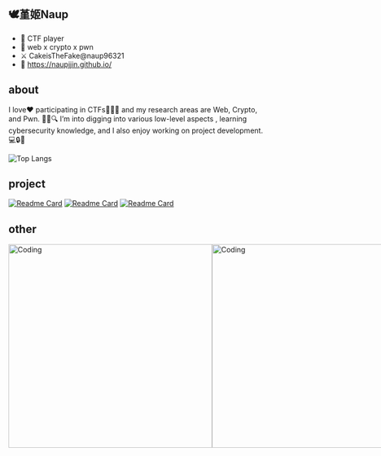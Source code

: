 ## 🕊️堇姬Naup

- 🎀 CTF player
- 🚩 web x crypto x pwn
- ⚔️ CakeisTheFake@naup96321
- 🌱 https://naupjjin.github.io/  

## about
I love❤ participating in CTFs🚩🚩🚩 and my research areas are Web, Crypto, and Pwn. 🕵️‍♂️🔍 I’m into digging into various low-level aspects
, learning cybersecurity knowledge, and I also enjoy working on project development. 💻🔒🚀

![Top Langs](https://github-readme-stats.vercel.app/api/top-langs/?username=Naupjjin&exclude_repo=github-readme-stats,Naupjjin.github.io)

## project
[![Readme Card](https://github-readme-stats.vercel.app/api/pin/?username=Naupjjin&repo=MyCTFLib)](https://github.com/Naupjjin/MyCTFLib)
[![Readme Card](https://github-readme-stats.vercel.app/api/pin/?username=Naupjjin&repo=github-readme-stats)](https://github.com/Naupjjin/THJCC-CTF-source-code)
[![Readme Card](https://github-readme-stats.vercel.app/api/pin/?username=Naupjjin&repo=github-readme-stats)](https://github.com/Naupjjin/SCAICT-Crypto-advanced)

## other

<div style="display: flex; justify-content: space-between;">
    <img src="https://i.imgur.com/mk6kv4S.gif" alt="Coding" width="400" />
    <img src="https://media1.tenor.com/m/kR7OOCL-nroAAAAC/ryo-yamada-thumbs-up.gif" alt="Coding" width="400" />
</div>



<!--
**Naupjjin/Naupjjin** is a ✨ _special_ ✨ repository because its `README.md` (this file) appears on your GitHub profile.

Here are some ideas to get you started:

- 🔭 I’m currently working on ...
- 🌱 I’m currently learning ...
- 👯 I’m looking to collaborate on ...
- 🤔 I’m looking for help with ...
- 💬 Ask me about ...
- 📫 How to reach me: ...
- 😄 Pronouns: ...
- ⚡ Fun fact: ...
-->

